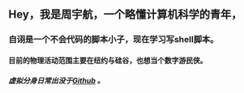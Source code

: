 ## Hey，我是周宇航，一个略懂计算机科学的青年，  
### 自诩是一个不会代码的脚本小子，现在学习写shell脚本。  
#### 目前的物理活动范围主要在纽约与硅谷，也想当个数字游<del>民</del>侠。  
##### 虚拟分身日常出没于[Github](https://github.com/rebecca554owen) 。